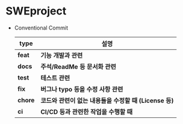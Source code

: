 # SWEproject

- Conventional Commit 

    | **type** | **설명** |
    | --- | --- |
    | **feat** | **기능 개발과 관련** |
    | **docs** | **주석/ReadMe 등 문서화 관련** |
    | **test** | **테스트 관련** |
    | **fix** | **버그나 typo 등을 수정 사항 관련** |
    | **chore** | **코드와 관련이 없는 내용들을 수정할 때 (License 등)** |
    | **ci** | **CI/CD 등과 관련한 작업을 수행할 때** |
        